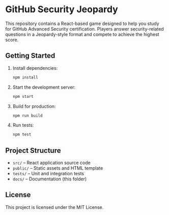 # GitHub Security Jeopardy

This repository contains a React-based game designed to help you study for GitHub Advanced Security certification. Players answer security-related questions in a Jeopardy-style format and compete to achieve the highest score.

## Getting Started

1. Install dependencies:

   ```bash
   npm install
   ```

2. Start the development server:

   ```bash
   npm start
   ```

3. Build for production:

   ```bash
   npm run build
   ```

4. Run tests:

   ```bash
   npm test
   ```

## Project Structure

- `src/` – React application source code
- `public/` – Static assets and HTML template
- `tests/` – Unit and integration tests
- `docs/` – Documentation (this folder)

## License

This project is licensed under the MIT License.
